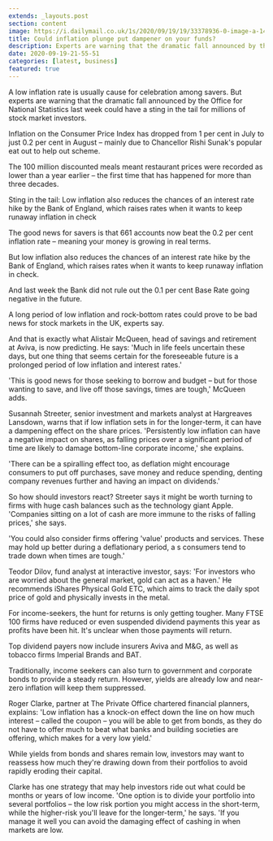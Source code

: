 ```yaml
---
extends: _layouts.post
section: content
image: https://i.dailymail.co.uk/1s/2020/09/19/19/33378936-0-image-a-147_1600541756698.jpg 
title: Could inflation plunge put dampener on your funds? 
description: Experts are warning that the dramatic fall announced by the Office for National Statistics last week could have a sting in the tail for millions of stock market investors. 
date: 2020-09-19-21-55-51 
categories: [latest, business] 
featured: true 
--- 
```

A low inflation rate is usually cause for celebration among savers. But experts are warning that the dramatic fall announced by the Office for National Statistics last week could have a sting in the tail for millions of stock market investors. 

Inflation on the Consumer Price Index has dropped from 1 per cent in July to just 0.2 per cent in August – mainly due to Chancellor Rishi Sunak's popular eat out to help out scheme. 

The 100 million discounted meals meant restaurant prices were recorded as lower than a year earlier – the first time that has happened for more than three decades. 

Sting in the tail: Low inflation also reduces the chances of an interest rate hike by the Bank of England, which raises rates when it wants to keep runaway inflation in check

The good news for savers is that 661 accounts now beat the 0.2 per cent inflation rate – meaning your money is growing in real terms. 

But low inflation also reduces the chances of an interest rate hike by the Bank of England, which raises rates when it wants to keep runaway inflation in check. 

And last week the Bank did not rule out the 0.1 per cent Base Rate going negative in the future. 

A long period of low inflation and rock-bottom rates could prove to be bad news for stock markets in the UK, experts say. 

And that is exactly what Alistair McQueen, head of savings and retirement at Aviva, is now predicting. He says: 'Much in life feels uncertain these days, but one thing that seems certain for the foreseeable future is a prolonged period of low inflation and interest rates.'

'This is good news for those seeking to borrow and budget – but for those wanting to save, and live off those savings, times are tough,' McQueen adds. 

Susannah Streeter, senior investment and markets analyst at Hargreaves Lansdown, warns that if low inflation sets in for the longer-term, it can have a dampening effect on the share prices. 'Persistently low inflation can have a negative impact on shares, as falling prices over a significant period of time are likely to damage bottom-line corporate income,' she explains. 

'There can be a spiralling effect too, as deflation might encourage consumers to put off purchases, save money and reduce spending, denting company revenues further and having an impact on dividends.' 

So how should investors react? Streeter says it might be worth turning to firms with huge cash balances such as the technology giant Apple. 'Companies sitting on a lot of cash are more immune to the risks of falling prices,' she says. 

'You could also consider firms offering 'value' products and services. These may hold up better during a deflationary period, a s consumers tend to trade down when times are tough.' 

Teodor Dilov, fund analyst at interactive investor, says: 'For investors who are worried about the general market, gold can act as a haven.' He recommends iShares Physical Gold ETC, which aims to track the daily spot price of gold and physically invests in the metal. 

For income-seekers, the hunt for returns is only getting tougher. Many FTSE 100 firms have reduced or even suspended dividend payments this year as profits have been hit. It's unclear when those payments will return. 

Top dividend payers now include insurers Aviva and M&G, as well as tobacco firms Imperial Brands and BAT. 

Traditionally, income seekers can also turn to government and corporate bonds to provide a steady return. However, yields are already low and near-zero inflation will keep them suppressed. 

Roger Clarke, partner at The Private Office chartered financial planners, explains: 'Low inflation has a knock-on effect down the line on how much interest – called the coupon – you will be able to get from bonds, as they do not have to offer much to beat what banks and building societies are offering, which makes for a very low yield.'

While yields from bonds and shares remain low, investors may want to reassess how much they're drawing down from their portfolios to avoid rapidly eroding their capital.

Clarke has one strategy that may help investors ride out what could be months or years of low income. 'One option is to divide your portfolio into several portfolios – the low risk portion you might access in the short-term, while the higher-risk you'll leave for the longer-term,' he says. 'If you manage it well you can avoid the damaging effect of cashing in when markets are low.

